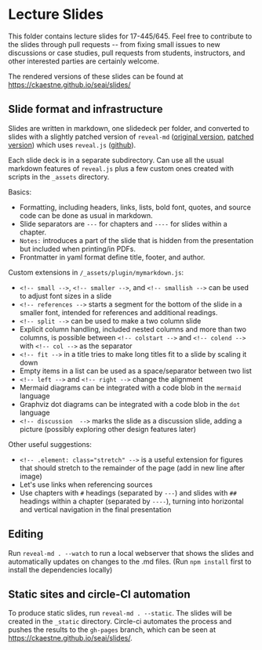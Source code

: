 # Lecture Slides

This folder contains lecture slides for 17-445/645. Feel free to contribute to the slides through pull requests -- from fixing small issues to new discussions or case studies, pull requests from students, instructors, and other interested parties are certainly welcome.

The rendered versions of these slides can be found at https://ckaestne.github.io/seai/slides/

## Slide format and infrastructure

Slides are written in markdown, one slidedeck per folder, and converted to slides with a slightly patched version of `reveal-md` ([original version](https://github.com/webpro/reveal-md), [patched version](https://github.com/ckaestne/reveal-md)) which uses `reveal.js` ([github](https://github.com/hakimel/reveal.js/)). 

Each slide deck is in a separate subdirectory. Can use all the usual markdown features of `reveal.js` plus a few custom ones created with scripts in the `_assets` directory.

Basics:
* Formatting, including headers, links, lists, bold font, quotes, and source code can be done as usual in markdown.
* Slide separators are `---` for chapters and `----` for slides within a chapter.
* `Notes:` introduces a part of the slide that is hidden from the presentation but included when printing/in PDFs.
* Frontmatter in yaml format define title, footer, and author.

Custom extensions in `/_assets/plugin/mymarkdown.js`:
* `<!-- small -->`, `<!-- smaller -->`, and `<!-- smallish -->` can be used to adjust font sizes in a slide
* `<!-- references -->` starts a segment for the bottom of the slide in a smaller font, intended for references and additional readings.
* `<!-- split -->` can be used to make a two column slide
* Explicit column handling, included nested columns and more than two columns, is possible between `<!-- colstart -->` and `<!-- colend -->` with `<!-- col -->` as the separator
* `<!-- fit -->` in a title tries to make long titles fit to a slide by scaling it down
* Empty items in a list can be used as a space/separator between two list
* `<!-- left -->` and `<!-- right -->` change the alignment
* Mermaid diagrams can be integrated with a code blob in the `mermaid` language
* Graphviz dot diagrams can be integrated with a code blob in the `dot` language
* `<!-- discussion  -->` marks the slide as a discussion slide, adding a picture (possibly exploring other design features later)

Other useful suggestions:
* `<!-- .element: class="stretch" -->` is a useful extension for figures that should stretch to the remainder of the page (add in new line after image)
* Let's use links when referencing sources 
* Use chapters with `#` headings (separated by `---`) and slides with `##` headings within a chapter (separated by `----`), turning into horizontal and vertical navigation in the final presentation

## Editing

Run `reveal-md . --watch` to run a local webserver that shows the slides and automatically updates on changes to the .md files. (Run `npm install` first to install the dependencies locally)

## Static sites and circle-CI automation

To produce static slides, run `reveal-md . --static`. The slides will be created in the `_static` directory. Circle-ci automates the process and pushes the results to the `gh-pages` branch, which can be seen at https://ckaestne.github.io/seai/slides/.

